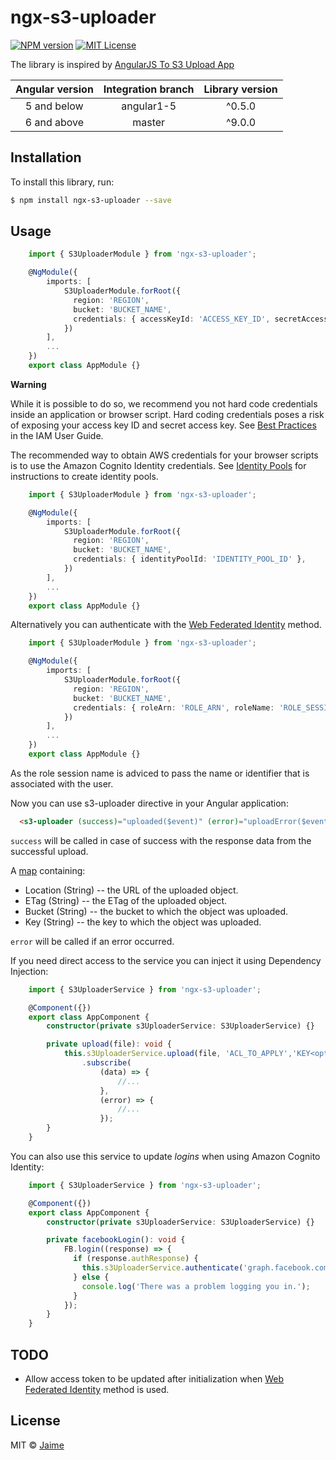 # ngx-s3-uploader

[![NPM version][npm-version-image]][npm-url] [![MIT License][license-image]][license-url]

The library is inspired by [AngularJS To S3 Upload App][angular-s3-upload-url]

| Angular version | Integration branch | Library version |
|:---------------:|:------------------:|:---------------:|
|   5 and below   |     angular1-5     |      ^0.5.0     |
|   6 and above   |       master       |      ^9.0.0     |

## Installation

To install this library, run:

```bash
$ npm install ngx-s3-uploader --save
```

## Usage

```typescript
    import { S3UploaderModule } from 'ngx-s3-uploader';

    @NgModule({
        imports: [
            S3UploaderModule.forRoot({
              region: 'REGION',
              bucket: 'BUCKET_NAME',
              credentials: { accessKeyId: 'ACCESS_KEY_ID', secretAccessKey: 'SECRET_ACCESS_KEY' },
            })
        ],
        ...
    })
    export class AppModule {}
```

**Warning**

While it is possible to do so, we recommend you not hard code credentials inside an application or browser script. Hard coding credentials poses a risk of exposing your access key ID and secret access key. See [Best Practices][aws-docs-iam-best-practices] in the IAM User Guide.

The recommended way to obtain AWS credentials for your browser scripts is to use the Amazon Cognito Identity credentials. See [Identity Pools][aws-docs-identity-pools] for instructions to create identity pools.

```typescript
    import { S3UploaderModule } from 'ngx-s3-uploader';

    @NgModule({
        imports: [
            S3UploaderModule.forRoot({
              region: 'REGION',
              bucket: 'BUCKET_NAME',
              credentials: { identityPoolId: 'IDENTITY_POOL_ID' },
            })
        ],
        ...
    })
    export class AppModule {}
```

Alternatively you can authenticate with the [Web Federated Identity][aws-docs-federated] method.

```typescript
    import { S3UploaderModule } from 'ngx-s3-uploader';

    @NgModule({
        imports: [
            S3UploaderModule.forRoot({
              region: 'REGION',
              bucket: 'BUCKET_NAME',
              credentials: { roleArn: 'ROLE_ARN', roleName: 'ROLE_SESSION_NAME', providerId: 'PROVIDER_ID', token: 'ACCESS_TOKEN' },
            })
        ],
        ...
    })
    export class AppModule {}
```
As the role session name is adviced to pass the name or identifier that is associated with the user.

Now you can use s3-uploader directive in your Angular application:

```html
  <s3-uploader (success)="uploaded($event)" (error)="uploadError($event)"></s3-uploader>
```

`success` will be called in case of success with the response data from the successful upload.

A [map][aws-upload-property-url] containing:

- Location (String) -- the URL of the uploaded object.
- ETag (String) -- the ETag of the uploaded object.
- Bucket (String) -- the bucket to which the object was uploaded.
- Key (String) -- the key to which the object was uploaded.

`error` will be called if an error occurred.

If you need direct access to the service you can inject it using Dependency Injection:

```typescript
    import { S3UploaderService } from 'ngx-s3-uploader';

    @Component({})
    export class AppComponent {
        constructor(private s3UploaderService: S3UploaderService) {}

        private upload(file): void {
            this.s3UploaderService.upload(file, 'ACL_TO_APPLY','KEY<optional>', 'BUCKET_NAME<optional>')
                .subscribe(
                    (data) => {
                        //...
                    },
                    (error) => {
                        //...
                    });
        }
    }
```

You can also use this service to update _logins_ when using Amazon Cognito Identity:

```typescript
    import { S3UploaderService } from 'ngx-s3-uploader';

    @Component({})
    export class AppComponent {
        constructor(private s3UploaderService: S3UploaderService) {}

        private facebookLogin(): void {
            FB.login((response) => {
              if (response.authResponse) {
                this.s3UploaderService.authenticate('graph.facebook.com', response.authResponse.accessToken);
              } else {
                console.log('There was a problem logging you in.');
              }
            });
        }
    }
```


## TODO
- Allow access token to be updated after initialization when [Web Federated Identity][aws-docs-federated] method is used.

## License

MIT © [Jaime](mailto:jaime.glez.pacheco@gmail.com)

[ng6-s3-uploader-url]: https://github.com/jgpacheco/ng6-s3-uploader
[angular-s3-upload-url]: https://github.com/cheynewallace/angular-s3-upload
[aws-developer-guide-url]: http://docs.aws.amazon.com/sdk-for-javascript/v2/developer-guide/getting-started.html
[aws-docs-iam-best-practices]: http://docs.aws.amazon.com/IAM/latest/UserGuide/best-practices.html#grant-least-privilege.html
[aws-docs-identity-pools]: http://docs.aws.amazon.com/cognito/latest/developerguide/identity-pools.html
[aws-docs-federated]: http://docs.aws.amazon.com/sdk-for-javascript/v2/developer-guide/loading-browser-credentials-federated-id.html
[aws-upload-property-url]: http://docs.aws.amazon.com/AWSJavaScriptSDK/latest/AWS/S3.html#upload-property
[license-image]: https://img.shields.io/npm/l/express.svg?style=flat
[license-url]: LICENSE
[npm-url]: https://www.npmjs.com/package/ngx-s3-uploader
[npm-version-image]: https://badge.fury.io/js/ngx-s3-uploader.svg
